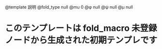 @template 説明
@fold_type null
@mu 0
@φ null
@ψ null
@μ null

# このテンプレートは fold_macro 未登録ノードから生成された初期テンプレです
